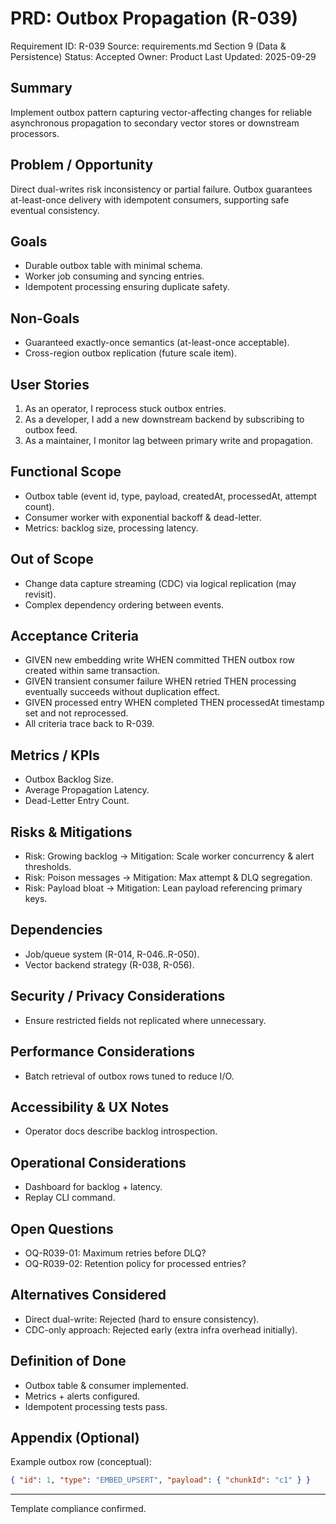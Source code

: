# PRD: Outbox Propagation (R-039)

Requirement ID: R-039
Source: requirements.md Section 9 (Data & Persistence)
Status: Accepted
Owner: Product
Last Updated: 2025-09-29

## Summary

Implement outbox pattern capturing vector-affecting changes for reliable asynchronous propagation to secondary vector stores or downstream processors.

## Problem / Opportunity

Direct dual-writes risk inconsistency or partial failure. Outbox guarantees at-least-once delivery with idempotent consumers, supporting safe eventual consistency.

## Goals

- Durable outbox table with minimal schema.
- Worker job consuming and syncing entries.
- Idempotent processing ensuring duplicate safety.

## Non-Goals

- Guaranteed exactly-once semantics (at-least-once acceptable).
- Cross-region outbox replication (future scale item).

## User Stories

1. As an operator, I reprocess stuck outbox entries.
2. As a developer, I add a new downstream backend by subscribing to outbox feed.
3. As a maintainer, I monitor lag between primary write and propagation.

## Functional Scope

- Outbox table (event id, type, payload, createdAt, processedAt, attempt count).
- Consumer worker with exponential backoff & dead-letter.
- Metrics: backlog size, processing latency.

## Out of Scope

- Change data capture streaming (CDC) via logical replication (may revisit).
- Complex dependency ordering between events.

## Acceptance Criteria

- GIVEN new embedding write WHEN committed THEN outbox row created within same transaction.
- GIVEN transient consumer failure WHEN retried THEN processing eventually succeeds without duplication effect.
- GIVEN processed entry WHEN completed THEN processedAt timestamp set and not reprocessed.
- All criteria trace back to R-039.

## Metrics / KPIs

- Outbox Backlog Size.
- Average Propagation Latency.
- Dead-Letter Entry Count.

## Risks & Mitigations

- Risk: Growing backlog → Mitigation: Scale worker concurrency & alert thresholds.
- Risk: Poison messages → Mitigation: Max attempt & DLQ segregation.
- Risk: Payload bloat → Mitigation: Lean payload referencing primary keys.

## Dependencies

- Job/queue system (R-014, R-046..R-050).
- Vector backend strategy (R-038, R-056).

## Security / Privacy Considerations

- Ensure restricted fields not replicated where unnecessary.

## Performance Considerations

- Batch retrieval of outbox rows tuned to reduce I/O.

## Accessibility & UX Notes

- Operator docs describe backlog introspection.

## Operational Considerations

- Dashboard for backlog + latency.
- Replay CLI command.

## Open Questions

- OQ-R039-01: Maximum retries before DLQ?
- OQ-R039-02: Retention policy for processed entries?

## Alternatives Considered

- Direct dual-write: Rejected (hard to ensure consistency).
- CDC-only approach: Rejected early (extra infra overhead initially).

## Definition of Done

- Outbox table & consumer implemented.
- Metrics + alerts configured.
- Idempotent processing tests pass.

## Appendix (Optional)

Example outbox row (conceptual):

```json
{ "id": 1, "type": "EMBED_UPSERT", "payload": { "chunkId": "c1" } }
```

---
Template compliance confirmed.

